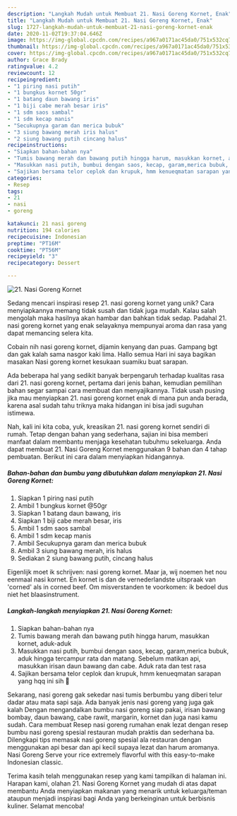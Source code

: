 ```yaml
---
description: "Langkah Mudah untuk Membuat 21. Nasi Goreng Kornet, Enak"
title: "Langkah Mudah untuk Membuat 21. Nasi Goreng Kornet, Enak"
slug: 1727-langkah-mudah-untuk-membuat-21-nasi-goreng-kornet-enak
date: 2020-11-02T19:37:04.646Z
image: https://img-global.cpcdn.com/recipes/a967a0171ac45da0/751x532cq70/21-nasi-goreng-kornet-foto-resep-utama.jpg
thumbnail: https://img-global.cpcdn.com/recipes/a967a0171ac45da0/751x532cq70/21-nasi-goreng-kornet-foto-resep-utama.jpg
cover: https://img-global.cpcdn.com/recipes/a967a0171ac45da0/751x532cq70/21-nasi-goreng-kornet-foto-resep-utama.jpg
author: Grace Brady
ratingvalue: 4.2
reviewcount: 12
recipeingredient:
- "1 piring nasi putih"
- "1 bungkus kornet 50gr"
- "1 batang daun bawang iris"
- "1 biji cabe merah besar iris"
- "1 sdm saos sambal"
- "1 sdm kecap manis"
- "Secukupnya garam dan merica bubuk"
- "3 siung bawang merah iris halus"
- "2 siung bawang putih cincang halus"
recipeinstructions:
- "Siapkan bahan-bahan nya"
- "Tumis bawang merah dan bawang putih hingga harum, masukkan kornet, aduk-aduk"
- "Masukkan nasi putih, bumbui dengan saos, kecap, garam,merica bubuk, aduk hingga tercampur rata dan matang. Sebelum matikan api, masukkan irisan daun bawang dan cabe. Aduk rata dan test rasa"
- "Sajikan bersama telor ceplok dan krupuk, hmm kenueqmatan sarapan yang hqq ini sih 🤤"
categories:
- Resep
tags:
- 21
- nasi
- goreng

katakunci: 21 nasi goreng 
nutrition: 194 calories
recipecuisine: Indonesian
preptime: "PT16M"
cooktime: "PT56M"
recipeyield: "3"
recipecategory: Dessert

---
```



![21. Nasi Goreng Kornet](https://img-global.cpcdn.com/recipes/a967a0171ac45da0/751x532cq70/21-nasi-goreng-kornet-foto-resep-utama.jpg)

Sedang mencari inspirasi resep 21. nasi goreng kornet yang unik? Cara menyiapkannya memang tidak susah dan tidak juga mudah. Kalau salah mengolah maka hasilnya akan hambar dan bahkan tidak sedap. Padahal 21. nasi goreng kornet yang enak selayaknya mempunyai aroma dan rasa yang dapat memancing selera kita.

Cobain nih nasi goreng kornet, dijamin kenyang dan puas. Gampang bgt dan gak kalah sama nasgor kaki lima. Hallo semua Hari ini saya bagikan masakan Nasi goreng kornet kesukaan suamiku buat sarapan.

Ada beberapa hal yang sedikit banyak berpengaruh terhadap kualitas rasa dari 21. nasi goreng kornet, pertama dari jenis bahan, kemudian pemilihan bahan segar sampai cara membuat dan menyajikannya. Tidak usah pusing jika mau menyiapkan 21. nasi goreng kornet enak di mana pun anda berada, karena asal sudah tahu triknya maka hidangan ini bisa jadi suguhan istimewa.


Nah, kali ini kita coba, yuk, kreasikan 21. nasi goreng kornet sendiri di rumah. Tetap dengan bahan yang sederhana, sajian ini bisa memberi manfaat dalam membantu menjaga kesehatan tubuhmu sekeluarga. Anda dapat membuat 21. Nasi Goreng Kornet menggunakan 9 bahan dan 4 tahap pembuatan. Berikut ini cara dalam menyiapkan hidangannya.

<!--inarticleads1-->

##### Bahan-bahan dan bumbu yang dibutuhkan dalam menyiapkan 21. Nasi Goreng Kornet:

1. Siapkan 1 piring nasi putih
1. Ambil 1 bungkus kornet @50gr
1. Siapkan 1 batang daun bawang, iris
1. Siapkan 1 biji cabe merah besar, iris
1. Ambil 1 sdm saos sambal
1. Ambil 1 sdm kecap manis
1. Ambil Secukupnya garam dan merica bubuk
1. Ambil 3 siung bawang merah, iris halus
1. Sediakan 2 siung bawang putih, cincang halus


Eigenlijk moet ik schrijven: nasi goreng kornet. Maar ja, wij noemen het nou eenmaal nasi kornet. En kornet is dan de vernederlandste uitspraak van &#39;corned&#39; als in corned beef. Om misverstanden te voorkomen: ik bedoel dus niet het blaasinstrument. 

<!--inarticleads2-->

##### Langkah-langkah menyiapkan 21. Nasi Goreng Kornet:

1. Siapkan bahan-bahan nya
1. Tumis bawang merah dan bawang putih hingga harum, masukkan kornet, aduk-aduk
1. Masukkan nasi putih, bumbui dengan saos, kecap, garam,merica bubuk, aduk hingga tercampur rata dan matang. Sebelum matikan api, masukkan irisan daun bawang dan cabe. Aduk rata dan test rasa
1. Sajikan bersama telor ceplok dan krupuk, hmm kenueqmatan sarapan yang hqq ini sih 🤤


Sekarang, nasi goreng gak sekedar nasi tumis berbumbu yang diberi telur dadar atau mata sapi saja. Ada banyak jenis nasi goreng yang juga gak kalah Dengan mengandalkan bumbu nasi goreng siap pakai, irisan bawang bombay, daun bawang, cabe rawit, margarin, kornet dan juga nasi kamu sudah. Cara membuat Resep nasi goreng rumahan enak lezat dengan resep bumbu nasi goreng spesial restauran mudah praktis dan sederhana ba. Dilengkapi tips memasak nasi goreng spesial ala restauran dengan menggunakan api besar dan api kecil supaya lezat dan harum aromanya. Nasi Goreng Serve your rice extremely flavorful with this easy-to-make Indonesian classic. 

Terima kasih telah menggunakan resep yang kami tampilkan di halaman ini. Harapan kami, olahan 21. Nasi Goreng Kornet yang mudah di atas dapat membantu Anda menyiapkan makanan yang menarik untuk keluarga/teman ataupun menjadi inspirasi bagi Anda yang berkeinginan untuk berbisnis kuliner. Selamat mencoba!
